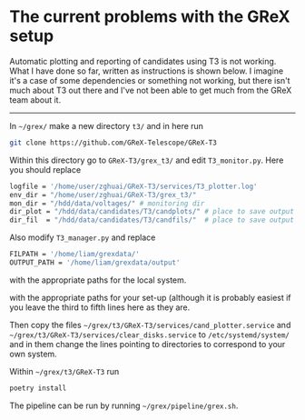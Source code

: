 # The current problems with the GReX setup

Automatic plotting and reporting of candidates using T3 is not working. What I have done so far, written as instructions is shown below. I imagine it's a case of some dependencies or something not working, but there isn't much about T3 out there and I've not been able to get much from the GReX team about it.

---

In ```~/grex/``` make a new directory ```t3/``` and in here run

```sh
git clone https://github.com/GReX-Telescope/GReX-T3
```

Within this directory go to ```GReX-T3/grex_t3/``` and edit ```T3_monitor.py```. Here you should replace

```sh
logfile = '/home/user/zghuai/GReX-T3/services/T3_plotter.log'
env_dir = "/home/user/zghuai/GReX-T3/grex_t3/"
mon_dir = "/hdd/data/voltages/" # monitoring dir
dir_plot = "/hdd/data/candidates/T3/candplots/" # place to save output plots
dir_fil  = "/hdd/data/candidates/T3/candfils/"  # place to save output filterbank files
```

Also modify ```T3_manager.py``` and replace

```sh
FILPATH = '/home/liam/grexdata/'
OUTPUT_PATH = '/home/liam/grexdata/output'
```

with the appropriate paths for the local system.

with the appropriate paths for your set-up (although it is probably easiest if you leave the third to fifth lines here as they are.

Then copy the files ```~/grex/t3/GReX-T3/services/cand_plotter.service``` and ```~/grex/t3/GReX-T3/services/clear_disks.service``` to ```/etc/systemd/system/``` and in them change the lines pointing to directories to correspond to your own system.

Within ```~/grex/t3/GReX-T3``` run

```sh
poetry install
```


The pipeline can be run by running ```~/grex/pipeline/grex.sh```.
